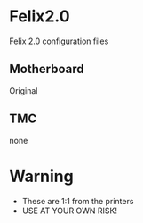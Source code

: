 # Felix2.0
Felix 2.0 configuration files

## Motherboard
Original

## TMC
none


# Warning
- These are 1:1 from the printers
- USE AT YOUR OWN RISK!

